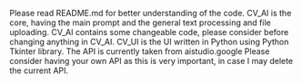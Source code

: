 Please read README.md for better understanding of the code.
CV_AI is the core, having the main prompt and the general text processing and file uploading.
CV_AI contains some changeable code, please consider before changing anything in CV_AI.
CV_UI is the UI written in Python using Python Tkinter library.
The API is currently taken from aistudio.google
Please consider having your own API as this is very important, in case I may delete the current API.
